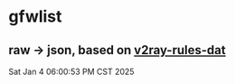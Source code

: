 # gfwlist
## raw -> json, based on [v2ray-rules-dat](https://github.com/Loyalsoldier/v2ray-rules-dat)
Sat Jan  4 06:00:53 PM CST 2025

